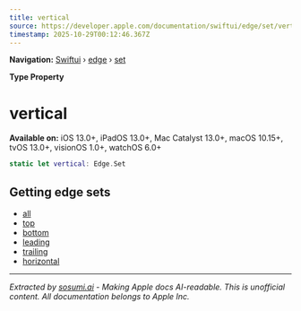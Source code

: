 ```yaml
---
title: vertical
source: https://developer.apple.com/documentation/swiftui/edge/set/vertical
timestamp: 2025-10-29T00:12:46.367Z
---
```


**Navigation:** [Swiftui](/documentation/swiftui) › [edge](/documentation/swiftui/edge) › [set](/documentation/swiftui/edge/set)

**Type Property**

# vertical

**Available on:** iOS 13.0+, iPadOS 13.0+, Mac Catalyst 13.0+, macOS 10.15+, tvOS 13.0+, visionOS 1.0+, watchOS 6.0+

```swift
static let vertical: Edge.Set
```

## Getting edge sets

- [all](/documentation/swiftui/edge/set/all)
- [top](/documentation/swiftui/edge/set/top)
- [bottom](/documentation/swiftui/edge/set/bottom)
- [leading](/documentation/swiftui/edge/set/leading)
- [trailing](/documentation/swiftui/edge/set/trailing)
- [horizontal](/documentation/swiftui/edge/set/horizontal)

---

*Extracted by [sosumi.ai](https://sosumi.ai) - Making Apple docs AI-readable.*
*This is unofficial content. All documentation belongs to Apple Inc.*
